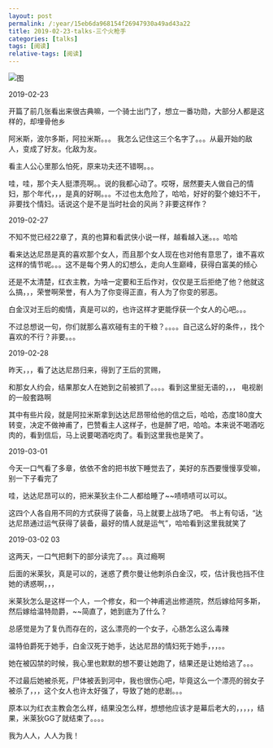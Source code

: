```yaml
---
layout: post
permalink: /:year/15eb6da968154f26947930a49ad43a22
title: 2019-02-23-talks-三个火枪手
categories: [talks]
tags: [阅读]
relative-tags: [阅读]
---
```


![图](https://gitee.com/linxingyang/at-2020-10-02-image/raw/master/image/T-talks/image/2019/books/sghqs.jpg)



2019-02-23

开篇了前几张看出来很古典嘛，一个骑士出门了，想立一番功勋，大部分人都是这样的，却埋骨他乡

阿米斯，波尔多斯，阿拉米斯。。。 我怎么记住这三个名字了。。。从最开始的敌人，变成了好友。化敌为友。

看主人公心里那么怕死，原来功夫还不错啊。。。

哇，哇，那个夫人挺漂亮啊。。说的我都心动了。哎呀，居然要夫人做自己的情妇，那个年代，，，是真的好啊。。。不过也太危险了，哈哈，好好的娶个媳妇不干，非要找个情妇。话说这个是不是当时社会的风尚？非要这样作？

2019-02-27

不知不觉已经22章了，真的也算和看武侠小说一样，越看越入迷。。。哈哈

看来达达尼昂是真的喜欢那个女人，而且那个女人现在也对他有意思了，谁不喜欢这样的情节呢。。。这不是每个男人的幻想么，走向人生巅峰，获得白富美的倾心

还是不太清楚，红衣主教，为啥一定要和王后作对，仅仅是王后拒绝了他？他就这么搞，，，荣誉啊荣誉，有人为了你变得正直，有人为了你变的邪恶。

白金汉对王后的痴情，真是可以的，也许这样才更能俘获一个女人的心吧。。。

不过总想说一句，你们就那么喜欢碰有主的干粮？。。。。自己这么好的条件，，找个喜欢的不行？非要。。。

2019-02-28

昨天，，，看了达达尼昂归来，得到了王后的赏赐，

和那女人约会，结果那女人在她到之前被抓了。。。。看到这里挺无语的，，，  电视剧的一般套路啊

其中有些片段，就是阿拉米斯拿到达达尼昂带给他的信之后，哈哈，态度180度大转变，决定不做神甫了，巴赞看主人这样子，也是醉了吧，哈哈。本来说不喝酒吃肉的，看到信后，马上说要喝酒吃肉了。看到这里我也是笑了。

2019-03-01

今天一口气看了多章，依依不舍的把书放下睡觉去了，美好的东西要慢慢享受嘛，别一下子看完了

哇，达达尼昂可以的，把米莱狄主仆二人都给睡了~~啧啧啧可以可以。

这四个人各自用不同的方式获得了装备，马上就要上战场了吧。
书上有句话，“达达尼昂通过运气获得了装备，最好的情人就是运气”，哈哈看到这里我就笑了

2019-03-02 03

这两天，一口气把剩下的部分读完了。。。真过瘾啊

后面的米莱狄，真是可以的，迷惑了费尔曼让他刺杀白金汉，哎，估计我也挡不住她的诱惑啊，，，

米莱狄怎么是这样一个人，一个修女，和一个神甫逃出修道院，然后嫁给阿多斯，然后嫁给温特勋爵，~~简直了，她到底为了什么？

总感觉是为了复仇而存在的，这么漂亮的一个女子，心肠怎么这么毒辣

温特伯爵死于她手，白金汉死于她手，达达尼昂的情妇死于她手，，，。。

她在被囚禁的时候，我心里也默默的想不要让她跑了，结果还是让她给逃了。。。

不过最后她被杀死，尸体被丢到河中，我也很伤心吧，毕竟这么一个漂亮的弱女子被杀了，，，这个女人也许太好强了，导致了她的悲剧。。。

原本以为红衣主教会怎么样，结果没怎么样，想想他应该才是幕后老大的，，，，，结果，米莱狄GG了就结束了。。。。

我为人人，人人为我！
